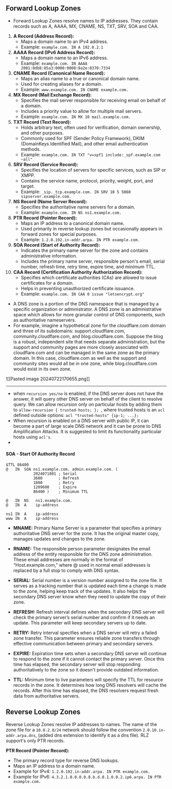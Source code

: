 
## Forward Lookup Zones

- Forward Lookup Zones resolve names to IP addresses. They contain records such as A, AAAA, MX, CNAME, NS, TXT, SRV, SOA and CAA.

1. **A Record (Address Record):**
    - Maps a domain name to an IPv4 address.
    - Example: `example.com. IN A 192.0.2.1`
2. **AAAA Record (IPv6 Address Record):**
    - Maps a domain name to an IPv6 address.
    - Example: `example.com. IN AAAA 2001:0db8:85a3:0000:0000:8a2e:0370:7334`
3. **CNAME Record (Canonical Name Record):**
    - Maps an alias name to a true or canonical domain name.
    - Used for creating aliases for a domain.
    - Example: `www.example.com. IN CNAME example.com.`
4. **MX Record (Mail Exchange Record):**
    - Specifies the mail server responsible for receiving email on behalf of a domain.
    - Includes a priority value to allow for multiple mail servers.
    - Example: `example.com. IN MX 10 mail.example.com.`
5. **TXT Record (Text Record):**
    - Holds arbitrary text, often used for verification, domain ownership, and other purposes.
    - Commonly used for SPF (Sender Policy Framework), DKIM (DomainKeys Identified Mail), and other email authentication methods.
    - Example: `example.com. IN TXT "v=spf1 include:_spf.example.com ~all"`
6. **SRV Record (Service Record):**
    - Specifies the location of servers for specific services, such as SIP or XMPP.
    - Contains the service name, protocol, priority, weight, port, and target.
    - Example: `_sip._tcp.example.com. IN SRV 10 5 5060 sipserver.example.com.`
7. **NS Record (Name Server Record):**
    - Specifies the authoritative name servers for a domain.
    - Example: `example.com. IN NS ns1.example.com.`
8. **PTR Record (Pointer Record):**
    - Maps an IP address to a canonical domain name.
    - Used primarily in reverse lookup zones but occasionally appears in forward zones for special purposes.
    - Example: `1.2.0.192.in-addr.arpa. IN PTR example.com.`
9. **SOA Record (Start of Authority Record):**
    - Indicates the primary name server for the zone and contains administrative information.
    - Includes the primary name server, responsible person's email, serial number, refresh time, retry time, expire time, and minimum TTL.
10. **CAA Record (Certification Authority Authorization Record):**
    - Specifies which certificate authorities (CAs) are allowed to issue certificates for a domain.
    - Helps in preventing unauthorized certificate issuance.
    - Example: `example.com. IN CAA 0 issue "letsencrypt.org"`


- A DNS zone is a portion of the DNS namespace that is managed by a specific organization or administrator. A DNS zone is an administrative space which allows for more granular control of DNS components, such as authoritative nameservers.
- For example, imagine a hypothetical zone for the cloudflare.com domain and three of its subdomains: support.cloudflare.com, community.cloudflare.com, and blog.cloudflare.com. Suppose the blog is a robust, independent site that needs separate administration, but the support and community pages are more closely associated with cloudflare.com and can be managed in the same zone as the primary domain. In this case, cloudflare.com as well as the support and community sites would all be in one zone, while blog.cloudflare.com would exist in its own zone.

![[Pasted image 20240722170655.png]]

---
- when `recursion yes/no` is enabled, if the DNS server does not have the answer, it will query other DNS server on behalf of the client to resolve query. We can allow recursion only on particular hosts by adding them to `allow-recursion { trusted-hosts; }; `, where trusted hosts is an `acl` defined outside options: `acl "trusted-hosts" {ip-1; ...}; `
- When recursion is enabled on a DNS server with public IP, it can become a part of large scale DNS network and it can be prone to DNS Amplification Attacks. It is suggested to limit its functionality particular hosts using `acl's`.
-
#### SOA - Start Of Authority Record

```
$TTL 86400
@   IN  SOA ns1.example.com. admin.example.com. (
            2024071801 ; Serial
            3600       ; Refresh
            1800       ; Retry
            1209600    ; Expire
            86400 )    ; Minimum TTL

@   IN  NS   ns1.example.com.
@   IN  A    ip-address

ns1 IN  A    ip-address
www IN  A    ip-address

```

- **MNAME:** Primary Name Server is a parameter that specifies a primary authoritative DNS server for the zone. It has the original master copy, manages updates and changes to the zone. 
    
- **RNAME:** The responsible person parameter designates the email address of the entity responsible for the DNS zone administration. These email addresses are normally in the format of “Host.example.com,” where @ used in normal email addresses is replaced by a full stop to comply with DNS syntax. 
    
- **SERIAL:** Serial number is a version number assigned to the zone file. It serves as a tracking number that is updated each time a change is made to the zone, helping keep track of the updates. It also helps the secondary DNS server know when they need to update the copy of their zone.
    
- **REFRESH:** Refresh interval defines when the secondary DNS server will check the primary server’s serial number and confirm if it needs an update. This parameter will keep secondary servers up to date.
    
- **RETRY:** Retry interval specifies when a DNS server will retry a failed zone transfer. This parameter ensures reliable zone transfers through effective communication between primary and secondary servers.
    
- **EXPIRE:** Expiration time sets when a secondary DNS server will continue to respond to the zone if it cannot contact the primary server. Once this time has elapsed, the secondary server will stop responding authoritatively to the zone so it doesn't provide outdated information. 
    
- **TTL:** Minimum time to live parameters will specify the TTL for resource records in the zone. It determines how long DNS resolvers will cache the records. After this time has elapsed, the DNS resolvers request fresh data from authoritative servers.


## Reverse Lookup Zones

Reverse Lookup Zones resolve IP addresses to names. The name of the zone file for a `10.0.2.0/24` network should follow the convention `2.0.10.in-addr.arpa.dns`, (added dns extension to identify it as a dns file). RLZ support's only PTR records.

**PTR Record (Pointer Record):**
- The primary record type for reverse DNS lookups.
- Maps an IP address to a domain name.
- Example for IPv4: `1.2.0.192.in-addr.arpa. IN PTR example.com.`
- Example for IPv6: `4.3.2.1.0.0.0.0.8.b.d.0.1.0.0.2.ip6.arpa. IN PTR example.com.`



